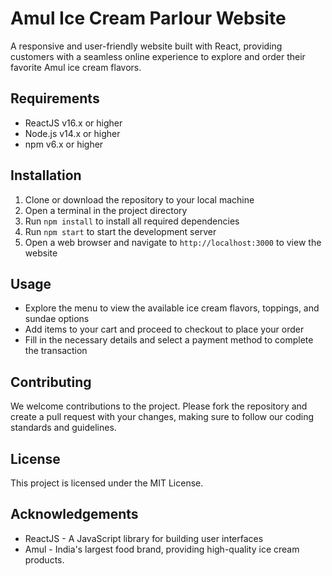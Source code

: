 # Amul Ice Cream Parlour Website

A responsive and user-friendly website built with React, providing customers with a seamless online experience to explore and order their favorite Amul ice cream flavors.

## Requirements
- ReactJS v16.x or higher
- Node.js v14.x or higher
- npm v6.x or higher

## Installation
1. Clone or download the repository to your local machine
2. Open a terminal in the project directory
3. Run `npm install` to install all required dependencies
4. Run `npm start` to start the development server
5. Open a web browser and navigate to `http://localhost:3000` to view the website

## Usage
- Explore the menu to view the available ice cream flavors, toppings, and sundae options
- Add items to your cart and proceed to checkout to place your order
- Fill in the necessary details and select a payment method to complete the transaction

## Contributing
We welcome contributions to the project. Please fork the repository and create a pull request with your changes, making sure to follow our coding standards and guidelines.

## License
This project is licensed under the MIT License.

## Acknowledgements
- ReactJS - A JavaScript library for building user interfaces
- Amul - India's largest food brand, providing high-quality ice cream products.

